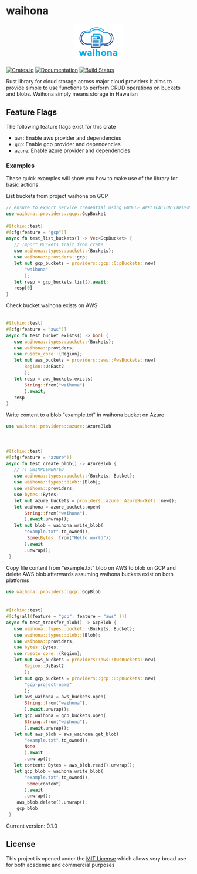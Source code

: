 # waihona
<!-- markdownlint-disable-next-line -->
<p align="center"><img src="assets/waihona.png" alt="mythra" height="100px"></p>

[![Crates.io](https://img.shields.io/crates/v/waihona.svg)](https://crates.io/crates/waihona)
[![Documentation](https://docs.rs/waihona/badge.svg)](https://docs.rs/waihona/)
[![Build Status](https://github.com/bisoncorps/waihona/workflows/Build%20and%20Test/badge.svg)](https://github.com/bisoncorps/waihona/actions)


Rust library for cloud storage across major cloud providers
It aims to provide simple to use functions to perform CRUD operations on
buckets and blobs.
Waihona simply means storage in Hawaiian

 ## Feature Flags

 The following feature flags exist for this crate
 - `aws`: Enable aws provider and dependencies
 - `gcp`: Enable gcp provider and dependencies
 - `azure`: Enable azure provider and dependencies

### Examples

These quick examples will show you how to make use of the
library for basic actions


List buckets from project waihona on GCP


```rust
// ensure to export service credential using GOOGLE_APPLICATION_CREDENTIALS
use waihona::providers::gcp::GcpBucket

#[tokio::test]
#[cfg(feature = "gcp")]
async fn test_list_buckets() -> Vec<GcpBucket> {
   // Import Buckets trait from crate
   use waihona::types::bucket::{Buckets};
   use waihona::providers::gcp;
   let mut gcp_buckets = providers::gcp::GcpBuckets::new(
       "waihona"
       );
   let resp = gcp_buckets.list().await;
   resp[0]
}
```


Check bucket waihona exists on AWS

```rust

#[tokio::test]
#[cfg(feature = "aws")]
async fn test_bucket_exists() -> bool {
   use waihona::types::bucket::{Buckets};
   use waihona::providers;
   use rusoto_core::{Region};
   let mut aws_buckets = providers::aws::AwsBuckets::new(
       Region::UsEast2
       );
   let resp = aws_buckets.exists(
       String::from("waihona")
       ).await;
   resp
}
```

Write content to a blob "example.txt" in waihona bucket on Azure

```rust
use waihona::providers::azure::AzureBlob



#[tokio::test]
#[cfg(feature = "azure")]
async fn test_create_blob() -> AzureBlob {
   // !! UNIMPLEMENTED
   use waihona::types::bucket::{Buckets, Bucket};
   use waihona::types::blob::{Blob};
   use waihona::providers;
   use bytes::Bytes;
   let mut azure_buckets = providers::azure::AzureBuckets::new();
   let waihona = azure_buckets.open(
       String::from("waihona"),
       ).await.unwrap();
   let mut blob = waihona.write_blob(
       "example.txt".to_owned(),
        Some(Bytes::from("Hello world"))
       ).await
       .unwrap();
 }
 ```

 Copy file content from "example.txt" blob on AWS to blob on GCP
 and delete AWS blob afterwards
 assuming waihona buckets exist on both platforms

```rust
use waihona::providers::gcp::GcpBlob


#[tokio::test]
#[cfg(all(feature = "gcp", feature = "aws" ))]
async fn test_transfer_blob() -> GcpBlob {
   use waihona::types::bucket::{Buckets, Bucket};
   use waihona::types::blob::{Blob};
   use waihona::providers;
   use bytes::Bytes;
   use rusoto_core::{Region};
   let mut aws_buckets = providers::aws::AwsBuckets::new(
       Region::UsEast2
       );
   let mut gcp_buckets = providers::gcp::GcpBuckets::new(
       "gcp-project-name"
       );
   let aws_waihona = aws_buckets.open(
       String::from("waihona"),
       ).await.unwrap();
   let gcp_waihona = gcp_buckets.open(
       String::from("waihona"),
       ).await.unwrap();
   let mut aws_blob = aws_waihona.get_blob(
       "example.txt".to_owned(),
       None
       ).await
       .unwrap();
   let content: Bytes = aws_blob.read().unwrap();
   let gcp_blob = waihona.write_blob(
       "example.txt".to_owned(),
        Some(content)
       ).await
       .unwrap();
    aws_blob.delete().unwrap();
    gcp_blob
 }
 ```

Current version: 0.1.0

## License

This project is opened under the [MIT License](./LICENSE) which allows very broad use for both academic and commercial purposes
